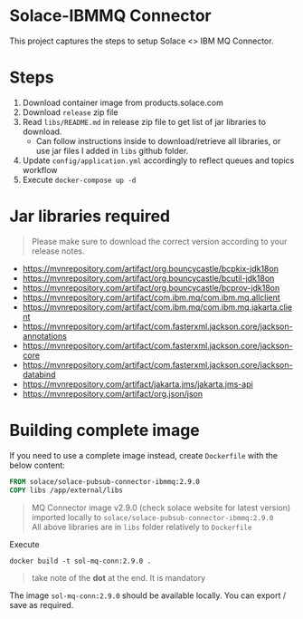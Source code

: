 # Solace-IBMMQ Connector

This project captures the steps to setup Solace <> IBM MQ Connector.

# Steps

1. Download container image from products.solace.com
2. Download `release` zip file
3. Read `libs/README.md` in release zip file to get list of jar libraries to download.
   - Can follow instructions inside to download/retrieve all libraries, or use jar files I added in `libs` github folder.
4. Update `config/application.yml` accordingly to reflect queues and topics workflow
5. Execute `docker-compose up -d`

# Jar libraries required
> Please make sure to download the correct version according to your release notes.
- https://mvnrepository.com/artifact/org.bouncycastle/bcpkix-jdk18on
- https://mvnrepository.com/artifact/org.bouncycastle/bcutil-jdk18on
- https://mvnrepository.com/artifact/org.bouncycastle/bcprov-jdk18on
- https://mvnrepository.com/artifact/com.ibm.mq/com.ibm.mq.allclient
- https://mvnrepository.com/artifact/com.ibm.mq/com.ibm.mq.jakarta.client
- https://mvnrepository.com/artifact/com.fasterxml.jackson.core/jackson-annotations
- https://mvnrepository.com/artifact/com.fasterxml.jackson.core/jackson-core
- https://mvnrepository.com/artifact/com.fasterxml.jackson.core/jackson-databind
- https://mvnrepository.com/artifact/jakarta.jms/jakarta.jms-api
- https://mvnrepository.com/artifact/org.json/json

# Building complete image

If you need to use a complete image instead, create `Dockerfile` with the below content:
```Dockerfile
FROM solace/solace-pubsub-connector-ibmmq:2.9.0
COPY libs /app/external/libs
```
> MQ Connector image v2.9.0 (check solace website for latest version) imported locally to `solace/solace-pubsub-connector-ibmmq:2.9.0` <br>
> All above libraries are in `libs` folder relatively to `Dockerfile`

Execute
```
docker build -t sol-mq-conn:2.9.0 .
```
> take note of the **dot** at the end. It is mandatory

The image `sol-mq-conn:2.9.0` should be available locally. You can export / save as required.
